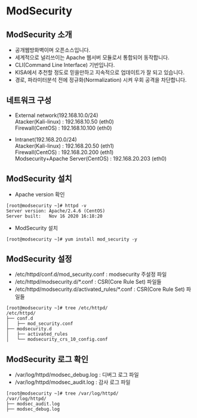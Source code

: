 # ModSecurity

## ModSecurity 소개
- 공개웹방화벽이며 오픈소스입니다. 
- 세계적으로 널리쓰이는 Apache 웹서버 모듈로서 통합되어 동작합니다.
- CLI(Command Line Interface) 기반입니다. 
- KISA에서 추천할 정도로 믿을만하고 지속적으로 업데이트가 잘 되고 있습니다.
- 경로, 파라미터분석 전에 정규화(Normalization) 시켜 우회 공격을 차단합니다.

## 네트워크 구성
- External network(192.168.10.0/24)   
Atacker(Kali-linux) : 192.168.10.50 (eth0)   
Firewall(CentOS) : 192.168.10.100 (eth0)   

- Intranet(192.168.20.0/24)   
Atacker(Kali-linux) : 192.168.20.50 (eth1)   
Firewall(CentOS) : 192.168.20.200 (eth1)   
Modsecurity+Apache Server(CentOS) : 192.168.20.203 (eth0) 

## ModSecurity 설치
- Apache version 확인
```
[root@modsecurity ~]# httpd -v
Server version: Apache/2.4.6 (CentOS)
Server built:   Nov 16 2020 16:18:20
```
- ModSecurity 설치
```
[root@modsecurity ~]# yum install mod_security -y
```

## ModSecurity 설정
- /etc/httpd/conf.d/mod_security.conf : modsecurity 주설정 파일
- /etc/httpd/modsecurity.d/*.conf : CSR(Core Rule Set) 파일들
- /etc/httpd/modsecurity.d/activated_rules/*.conf : CSR(Core Rule Set) 파일들
```
[root@modsecurity ~]# tree /etc/httpd/
/etc/httpd/
├── conf.d
│   ├── mod_security.conf
├── modsecurity.d
│   ├── activated_rules
│   └── modsecurity_crs_10_config.conf
```

## ModSecurity 로그 확인
- /var/log/httpd/modsec_debug.log : 디버그 로그 파일
- /var/log/httpd/modsec_audit.log : 감사 로그 파일
```
[root@modsecurity ~]# tree /var/log/httpd/
/var/log/httpd/
├── modsec_audit.log
├── modsec_debug.log
```
